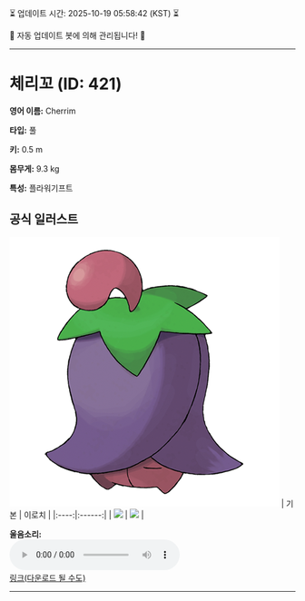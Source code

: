 
⏳ 업데이트 시간: 2025-10-19 05:58:42 (KST) ⏳

🤖 자동 업데이트 봇에 의해 관리됩니다! 🤖

---

# 체리꼬 (ID: 421)
**영어 이름:** Cherrim

**타입:** 풀

**키:** 0.5 m

**몸무게:** 9.3 kg

**특성:** 플라워기프트

## 공식 일러스트
![](https://raw.githubusercontent.com/PokeAPI/sprites/master/sprites/pokemon/other/official-artwork/421.png)
| 기본 | 이로치 |
|:----:|:------:|
| <img src="http://play.pokemonshowdown.com/sprites/ani/cherrim.gif" width="200"> | <img src="http://play.pokemonshowdown.com/sprites/ani-shiny/cherrim.gif" width="200"> |

**울음소리:**<br><audio controls src="https://raw.githubusercontent.com/PokeAPI/cries/main/cries/pokemon/latest/421.ogg"></audio><br> [링크(다운로드 될 수도)](https://raw.githubusercontent.com/PokeAPI/cries/main/cries/pokemon/latest/421.ogg)


---
